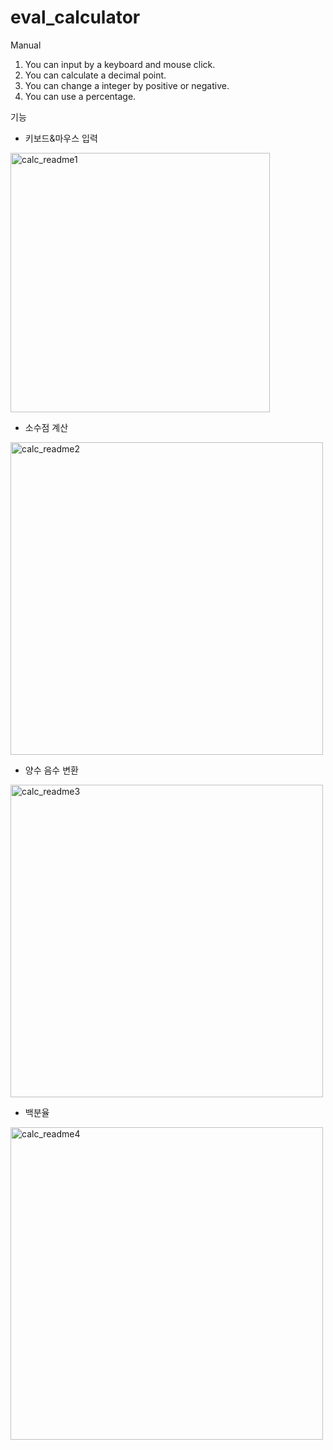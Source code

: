 # eval_calculator

Manual
1. You can input by a keyboard and mouse click.
2. You can calculate a decimal point.
3. You can change a integer by positive or negative.
4. You can use a percentage.

기능
- 키보드&마우스 입력
<img width="415" alt="calc_readme1" src="https://user-images.githubusercontent.com/76937647/127730284-ae472f62-582b-4e24-af49-fe355693532f.png">

- 소수점 계산
<img width="500" alt="calc_readme2" src="https://user-images.githubusercontent.com/76937647/127730398-69f06bed-546e-4914-a94c-597e8c89f3af.png">

- 양수 음수 변환
<img width="500" alt="calc_readme3" src="https://user-images.githubusercontent.com/76937647/127730437-8c0510ac-5c11-442f-b8da-de60a989d4b8.png">

- 백분율
<img width="500" alt="calc_readme4" src="https://user-images.githubusercontent.com/76937647/127730476-b3deb80b-eee4-4a58-8a8d-11020d61dd8e.png">


